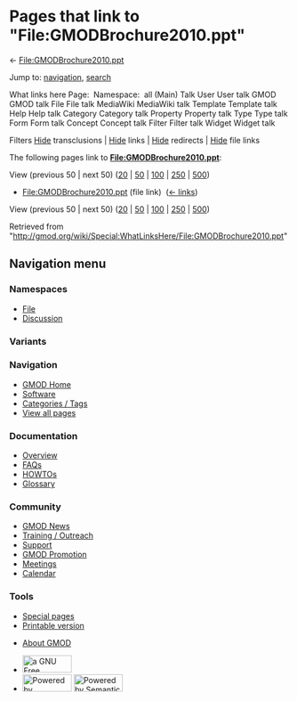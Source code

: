 <div id="mw-page-base" class="noprint">

</div>

<div id="mw-head-base" class="noprint">

</div>

<div id="content" class="mw-body" role="main">

<span id="top"></span>

<div id="mw-js-message" style="display:none;">

</div>



# <span dir="auto">Pages that link to "File:GMODBrochure2010.ppt"</span>

<div id="bodyContent">

<div id="contentSub">

←
[File:GMODBrochure2010.ppt](/wiki/File:GMODBrochure2010.ppt "File:GMODBrochure2010.ppt")

</div>

<div id="jump-to-nav" class="mw-jump">

Jump to: [navigation](#mw-navigation), [search](#p-search)

</div>

<div id="mw-content-text">

What links here Page:  Namespace:  all (Main) Talk User User talk GMOD
GMOD talk File File talk MediaWiki MediaWiki talk Template Template talk
Help Help talk Category Category talk Property Property talk Type Type
talk Form Form talk Concept Concept talk Filter Filter talk Widget
Widget talk

Filters
[Hide](/mediawiki/index.php?title=Special:WhatLinksHere/File:GMODBrochure2010.ppt&hidetrans=1 "Special:WhatLinksHere/File:GMODBrochure2010.ppt")
transclusions \|
[Hide](/mediawiki/index.php?title=Special:WhatLinksHere/File:GMODBrochure2010.ppt&hidelinks=1 "Special:WhatLinksHere/File:GMODBrochure2010.ppt")
links \|
[Hide](/mediawiki/index.php?title=Special:WhatLinksHere/File:GMODBrochure2010.ppt&hideredirs=1 "Special:WhatLinksHere/File:GMODBrochure2010.ppt")
redirects \|
[Hide](/mediawiki/index.php?title=Special:WhatLinksHere/File:GMODBrochure2010.ppt&hideimages=1 "Special:WhatLinksHere/File:GMODBrochure2010.ppt")
file links

The following pages link to
**[File:GMODBrochure2010.ppt](/wiki/File:GMODBrochure2010.ppt "File:GMODBrochure2010.ppt")**:

View (previous 50 \| next 50)
([20](/mediawiki/index.php?title=Special:WhatLinksHere/File:GMODBrochure2010.ppt&limit=20 "Special:WhatLinksHere/File:GMODBrochure2010.ppt")
\|
[50](/mediawiki/index.php?title=Special:WhatLinksHere/File:GMODBrochure2010.ppt&limit=50 "Special:WhatLinksHere/File:GMODBrochure2010.ppt")
\|
[100](/mediawiki/index.php?title=Special:WhatLinksHere/File:GMODBrochure2010.ppt&limit=100 "Special:WhatLinksHere/File:GMODBrochure2010.ppt")
\|
[250](/mediawiki/index.php?title=Special:WhatLinksHere/File:GMODBrochure2010.ppt&limit=250 "Special:WhatLinksHere/File:GMODBrochure2010.ppt")
\|
[500](/mediawiki/index.php?title=Special:WhatLinksHere/File:GMODBrochure2010.ppt&limit=500 "Special:WhatLinksHere/File:GMODBrochure2010.ppt"))

- [File:GMODBrochure2010.ppt](/wiki/File:GMODBrochure2010.ppt "File:GMODBrochure2010.ppt")
  (file link) ‎ <span class="mw-whatlinkshere-tools">([←
  links](/mediawiki/index.php?title=Special:WhatLinksHere&target=File%3AGMODBrochure2010.ppt "Special:WhatLinksHere"))</span>

View (previous 50 \| next 50)
([20](/mediawiki/index.php?title=Special:WhatLinksHere/File:GMODBrochure2010.ppt&limit=20 "Special:WhatLinksHere/File:GMODBrochure2010.ppt")
\|
[50](/mediawiki/index.php?title=Special:WhatLinksHere/File:GMODBrochure2010.ppt&limit=50 "Special:WhatLinksHere/File:GMODBrochure2010.ppt")
\|
[100](/mediawiki/index.php?title=Special:WhatLinksHere/File:GMODBrochure2010.ppt&limit=100 "Special:WhatLinksHere/File:GMODBrochure2010.ppt")
\|
[250](/mediawiki/index.php?title=Special:WhatLinksHere/File:GMODBrochure2010.ppt&limit=250 "Special:WhatLinksHere/File:GMODBrochure2010.ppt")
\|
[500](/mediawiki/index.php?title=Special:WhatLinksHere/File:GMODBrochure2010.ppt&limit=500 "Special:WhatLinksHere/File:GMODBrochure2010.ppt"))

</div>

<div class="printfooter">

Retrieved from
"<http://gmod.org/wiki/Special:WhatLinksHere/File:GMODBrochure2010.ppt>"

</div>

<div id="catlinks" class="catlinks catlinks-allhidden">

</div>

<div class="visualClear">

</div>

</div>

</div>

<div id="mw-navigation">

## Navigation menu

<div id="mw-head">



<div id="left-navigation">

<div id="p-namespaces" class="vectorTabs" role="navigation"
aria-labelledby="p-namespaces-label">

### Namespaces

- <span id="ca-nstab-image"><a href="/wiki/File:GMODBrochure2010.ppt" accesskey="c"
  title="View the file page [c]">File</a></span>
- <span id="ca-talk"><a
  href="/mediawiki/index.php?title=File_talk:GMODBrochure2010.ppt&amp;action=edit&amp;redlink=1"
  accesskey="t"
  title="Discussion about the content page [t]">Discussion</a></span>

</div>

<div id="p-variants" class="vectorMenu emptyPortlet" role="navigation"
aria-labelledby="p-variants-label">

### 

### Variants[](#)

<div class="menu">

</div>

</div>

</div>

<div id="right-navigation">





</div>



</div>

</div>

</div>

<div id="mw-panel">

<div id="p-logo" role="banner">

<a href="/wiki/Main_Page"
style="background-image: url(http://gmod.org/images/GMOD-cogs.png);"
title="Visit the main page"></a>

</div>

<div id="p-Navigation" class="portal" role="navigation"
aria-labelledby="p-Navigation-label">

### Navigation

<div class="body">

- <span id="n-GMOD-Home">[GMOD Home](/wiki/Main_Page)</span>
- <span id="n-Software">[Software](/wiki/GMOD_Components)</span>
- <span id="n-Categories-.2F-Tags">[Categories /
  Tags](/wiki/Categories)</span>
- <span id="n-View-all-pages">[View all
  pages](/wiki/Special:AllPages)</span>

</div>

</div>

<div id="p-Documentation" class="portal" role="navigation"
aria-labelledby="p-Documentation-label">

### Documentation

<div class="body">

- <span id="n-Overview">[Overview](/wiki/Overview)</span>
- <span id="n-FAQs">[FAQs](/wiki/Category:FAQ)</span>
- <span id="n-HOWTOs">[HOWTOs](/wiki/Category:HOWTO)</span>
- <span id="n-Glossary">[Glossary](/wiki/Glossary)</span>

</div>

</div>

<div id="p-Community" class="portal" role="navigation"
aria-labelledby="p-Community-label">

### Community

<div class="body">

- <span id="n-GMOD-News">[GMOD News](/wiki/GMOD_News)</span>
- <span id="n-Training-.2F-Outreach">[Training /
  Outreach](/wiki/Training_and_Outreach)</span>
- <span id="n-Support">[Support](/wiki/Support)</span>
- <span id="n-GMOD-Promotion">[GMOD
  Promotion](/wiki/GMOD_Promotion)</span>
- <span id="n-Meetings">[Meetings](/wiki/Meetings)</span>
- <span id="n-Calendar">[Calendar](/wiki/Calendar)</span>

</div>

</div>

<div id="p-tb" class="portal" role="navigation"
aria-labelledby="p-tb-label">

### Tools

<div class="body">

- <span id="t-specialpages"><a href="/wiki/Special:SpecialPages" accesskey="q"
  title="A list of all special pages [q]">Special pages</a></span>
- <span id="t-print"><a
  href="/mediawiki/index.php?title=Special:WhatLinksHere/File:GMODBrochure2010.ppt&amp;printable=yes"
  rel="alternate" accesskey="p"
  title="Printable version of this page [p]">Printable version</a></span>

</div>

</div>

</div>

</div>

<div id="footer" role="contentinfo">

- <span id="footer-places-about">[About
  GMOD](/wiki/GMOD:About "GMOD:About")</span>

<!-- -->

- <span id="footer-copyrightico">[<img src="http://www.gnu.org/graphics/gfdl-logo-small.png" width="88"
  height="31" alt="a GNU Free Documentation License" />](http://www.gnu.org/licenses/fdl-1.3.html)</span>
- <span id="footer-poweredbyico">[<img src="/mediawiki/skins/common/images/poweredby_mediawiki_88x31.png"
  width="88" height="31" alt="Powered by MediaWiki" />](//www.mediawiki.org/)
  [<img
  src="/mediawiki/extensions/SemanticMediaWiki/includes/../resources/images/smw_button.png"
  width="88" height="31" alt="Powered by Semantic MediaWiki" />](https://www.semantic-mediawiki.org/wiki/Semantic_MediaWiki)</span>

<div style="clear:both">

</div>

</div>
